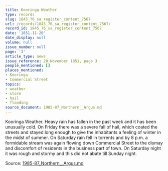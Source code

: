 ```yaml
---
title: Kooringa Weather
type: records
slug: 1845_76_sa_register_content_7567
url: /records/1845_76_sa_register_content_7567/
record_id: 1845_76_sa_register_content_7567
date: '1851-11-20'
date_display: null
volume: null
issue_number: null
page: '3'
article_type: news
issue_reference: 20 November 1851, page 3
people_mentioned: []
places_mentioned:
- Kooringa
- Commercial Street
topics:
- weather
- storm
- hail
- flooding
source_document: 1985-87_Northern__Argus.md
---
```


Kooringa Weather.  Heavy rain has fallen in the past week and it has been unusually cold.  On Friday there was a severe fall of hail, which coated the streets and stayed long enough to give the inhabitants a feeling of winter in the midst of summer.  On Saturday rain fell in torrents and by 8 p.m. a formidable stream was again flowing down Commercial Street to the dismay and discomfort of residents in the business part of town.  On Saturday night it was rough and stormy and this did not abate till Sunday night.


Source: [1985-87_Northern__Argus.md](/downloads/markdown/1985-87_Northern__Argus.md)

